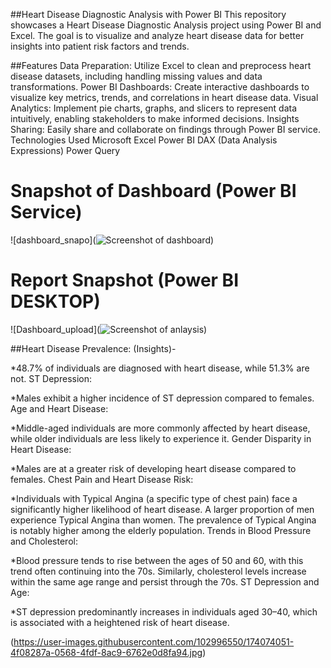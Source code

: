 ##Heart Disease Diagnostic Analysis with Power BI
This repository showcases a Heart Disease Diagnostic Analysis project using Power BI and Excel. The goal is to visualize and analyze heart disease data for better insights into patient risk factors and trends.

##Features
Data Preparation: Utilize Excel to clean and preprocess heart disease datasets, including handling missing values and data transformations.
Power BI Dashboards: Create interactive dashboards to visualize key metrics, trends, and correlations in heart disease data.
Visual Analytics: Implement pie charts, graphs, and slicers to represent data intuitively, enabling stakeholders to make informed decisions.
Insights Sharing: Easily share and collaborate on findings through Power BI service.
Technologies Used
Microsoft Excel
Power BI
DAX (Data Analysis Expressions)
Power Query


# Snapshot of Dashboard (Power BI Service)

![dashboard_snapo](![Screenshot of dashboard](https://github.com/user-attachments/assets/874088d2-512e-4746-97b1-f5dd5a0acabb))

 
 # Report Snapshot (Power BI DESKTOP)

 
![Dashboard_upload](![Screenshot of anlaysis](https://github.com/user-attachments/assets/2ffa2f4f-948a-4ce5-944f-129e89846343))


##Heart Disease Prevalence: (Insights)-

*48.7% of individuals are diagnosed with heart disease, while 51.3% are not.
 ST Depression:

*Males exhibit a higher incidence of ST depression compared to females.
 Age and Heart Disease:

*Middle-aged individuals are more commonly affected by heart disease, while older individuals are less likely to experience it.
 Gender Disparity in Heart Disease:

*Males are at a greater risk of developing heart disease compared to females.
 Chest Pain and Heart Disease Risk:

*Individuals with Typical Angina (a specific type of chest pain) face a significantly higher likelihood of heart disease.
 A larger proportion of men experience Typical Angina than women.
 The prevalence of Typical Angina is notably higher among the elderly population.
 Trends in Blood Pressure and Cholesterol:

*Blood pressure tends to rise between the ages of 50 and 60, with this trend often continuing into the 70s.
 Similarly, cholesterol levels increase within the same age range and persist through the 70s.
 ST Depression and Age:

*ST depression predominantly increases in individuals aged 30–40, which is associated with a heightened risk of heart disease.


(https://user-images.githubusercontent.com/102996550/174074051-4f08287a-0568-4fdf-8ac9-6762e0d8fa94.jpg)
